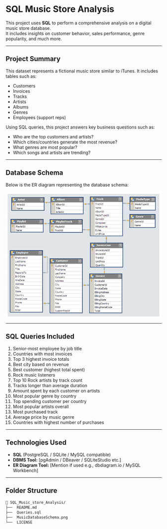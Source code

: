 # SQL Music Store Analysis

This project uses **SQL** to perform a comprehensive analysis on a digital music store database.  
It includes insights on customer behavior, sales performance, genre popularity, and much more.

---

## Project Summary

This dataset represents a fictional music store similar to iTunes. It includes tables such as:
- Customers
- Invoices
- Tracks
- Artists
- Albums
- Genres
- Employees (support reps)

Using SQL queries, this project answers key business questions such as:
- Who are the top customers and artists?
- Which cities/countries generate the most revenue?
- What genres are most popular?
- Which songs and artists are trending?

---

## Database Schema

Below is the ER diagram representing the database schema:

![Music Database Schema](MusicDatabaseSchema.png)

---

## SQL Queries Included

1. Senior-most employee by job title
2. Countries with most invoices
3. Top 3 highest invoice totals
4. Best city based on revenue
5. Best customer (highest total spent)
6. Rock music listeners
7. Top 10 Rock artists by track count
8. Tracks longer than average duration
9. Amount spent by each customer on artists
10. Most popular genre by country
11. Top spending customer per country
12. Most popular artists overall
13. Most purchased track
14. Average price by music genre
15. Countries with highest number of purchases

---

## Technologies Used

- **SQL** (PostgreSQL / SQLite / MySQL compatible)
- **DBMS Tool:** [pgAdmin / DBeaver / SQLiteStudio etc.]
- **ER Diagram Tool:** [Mention if used e.g., dbdiagram.io / MySQL Workbench]

---

## Folder Structure
```
📁 SQL_Music_store_Analysis/
├──  README.md
├──  Queries.sql
├──  MusicDatabaseSchema.png
└──  LICENSE
```
